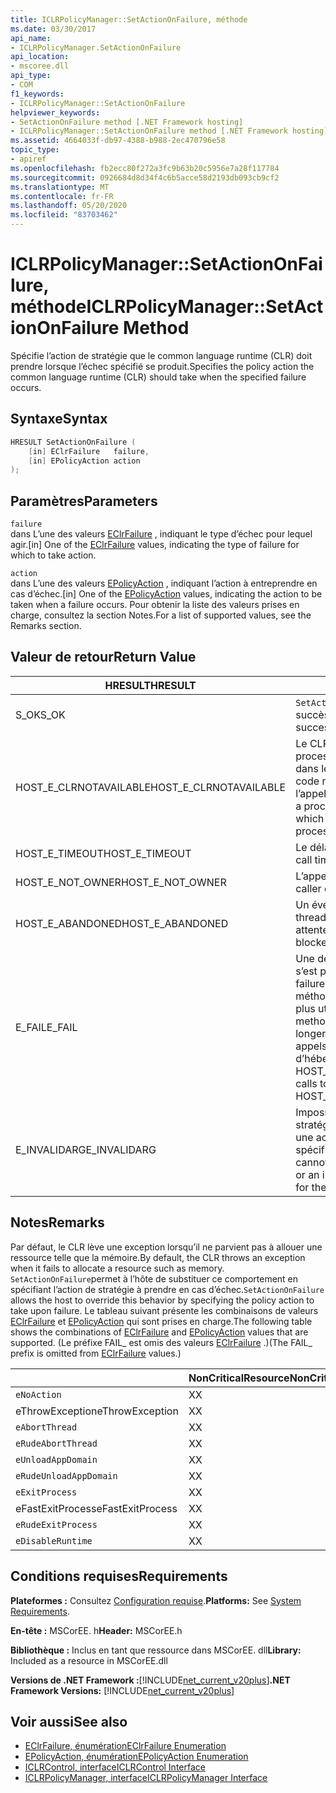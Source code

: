```yaml
---
title: ICLRPolicyManager::SetActionOnFailure, méthode
ms.date: 03/30/2017
api_name:
- ICLRPolicyManager.SetActionOnFailure
api_location:
- mscoree.dll
api_type:
- COM
f1_keywords:
- ICLRPolicyManager::SetActionOnFailure
helpviewer_keywords:
- SetActionOnFailure method [.NET Framework hosting]
- ICLRPolicyManager::SetActionOnFailure method [.NET Framework hosting]
ms.assetid: 4664033f-db97-4388-b988-2ec470796e58
topic_type:
- apiref
ms.openlocfilehash: fb2ecc80f272a3fc9b63b20c5956e7a28f117784
ms.sourcegitcommit: 0926684d8d34f4c6b5acce58d2193db093cb9cf2
ms.translationtype: MT
ms.contentlocale: fr-FR
ms.lasthandoff: 05/20/2020
ms.locfileid: "83703462"
---
```

# <a name="iclrpolicymanagersetactiononfailure-method"></a><span data-ttu-id="59711-102">ICLRPolicyManager::SetActionOnFailure, méthode</span><span class="sxs-lookup"><span data-stu-id="59711-102">ICLRPolicyManager::SetActionOnFailure Method</span></span>
<span data-ttu-id="59711-103">Spécifie l’action de stratégie que le common language runtime (CLR) doit prendre lorsque l’échec spécifié se produit.</span><span class="sxs-lookup"><span data-stu-id="59711-103">Specifies the policy action the common language runtime (CLR) should take when the specified failure occurs.</span></span>  
  
## <a name="syntax"></a><span data-ttu-id="59711-104">Syntaxe</span><span class="sxs-lookup"><span data-stu-id="59711-104">Syntax</span></span>  
  
```cpp  
HRESULT SetActionOnFailure (  
    [in] EClrFailure   failure,  
    [in] EPolicyAction action  
);  
```  
  
## <a name="parameters"></a><span data-ttu-id="59711-105">Paramètres</span><span class="sxs-lookup"><span data-stu-id="59711-105">Parameters</span></span>  
 `failure`  
 <span data-ttu-id="59711-106">dans L’une des valeurs [EClrFailure](eclrfailure-enumeration.md) , indiquant le type d’échec pour lequel agir.</span><span class="sxs-lookup"><span data-stu-id="59711-106">[in] One of the [EClrFailure](eclrfailure-enumeration.md) values, indicating the type of failure for which to take action.</span></span>  
  
 `action`  
 <span data-ttu-id="59711-107">dans L’une des valeurs [EPolicyAction](epolicyaction-enumeration.md) , indiquant l’action à entreprendre en cas d’échec.</span><span class="sxs-lookup"><span data-stu-id="59711-107">[in] One of the [EPolicyAction](epolicyaction-enumeration.md) values, indicating the action to be taken when a failure occurs.</span></span> <span data-ttu-id="59711-108">Pour obtenir la liste des valeurs prises en charge, consultez la section Notes.</span><span class="sxs-lookup"><span data-stu-id="59711-108">For a list of supported values, see the Remarks section.</span></span>  
  
## <a name="return-value"></a><span data-ttu-id="59711-109">Valeur de retour</span><span class="sxs-lookup"><span data-stu-id="59711-109">Return Value</span></span>  
  
|<span data-ttu-id="59711-110">HRESULT</span><span class="sxs-lookup"><span data-stu-id="59711-110">HRESULT</span></span>|<span data-ttu-id="59711-111">Description</span><span class="sxs-lookup"><span data-stu-id="59711-111">Description</span></span>|  
|-------------|-----------------|  
|<span data-ttu-id="59711-112">S_OK</span><span class="sxs-lookup"><span data-stu-id="59711-112">S_OK</span></span>|<span data-ttu-id="59711-113">`SetActionOnFailure`retourné avec succès.</span><span class="sxs-lookup"><span data-stu-id="59711-113">`SetActionOnFailure` returned successfully.</span></span>|  
|<span data-ttu-id="59711-114">HOST_E_CLRNOTAVAILABLE</span><span class="sxs-lookup"><span data-stu-id="59711-114">HOST_E_CLRNOTAVAILABLE</span></span>|<span data-ttu-id="59711-115">Le CLR n’a pas été chargé dans un processus, ou le CLR est dans un État dans lequel il ne peut pas exécuter de code managé ou traiter correctement l’appel.</span><span class="sxs-lookup"><span data-stu-id="59711-115">The CLR has not been loaded into a process, or the CLR is in a state in which it cannot run managed code or process the call successfully.</span></span>|  
|<span data-ttu-id="59711-116">HOST_E_TIMEOUT</span><span class="sxs-lookup"><span data-stu-id="59711-116">HOST_E_TIMEOUT</span></span>|<span data-ttu-id="59711-117">Le délai d’attente de l’appel a expiré.</span><span class="sxs-lookup"><span data-stu-id="59711-117">The call timed out.</span></span>|  
|<span data-ttu-id="59711-118">HOST_E_NOT_OWNER</span><span class="sxs-lookup"><span data-stu-id="59711-118">HOST_E_NOT_OWNER</span></span>|<span data-ttu-id="59711-119">L’appelant ne possède pas le verrou.</span><span class="sxs-lookup"><span data-stu-id="59711-119">The caller does not own the lock.</span></span>|  
|<span data-ttu-id="59711-120">HOST_E_ABANDONED</span><span class="sxs-lookup"><span data-stu-id="59711-120">HOST_E_ABANDONED</span></span>|<span data-ttu-id="59711-121">Un événement a été annulé alors qu’un thread ou une fibre bloqué était en attente.</span><span class="sxs-lookup"><span data-stu-id="59711-121">An event was canceled while a blocked thread or fiber was waiting on it.</span></span>|  
|<span data-ttu-id="59711-122">E_FAIL</span><span class="sxs-lookup"><span data-stu-id="59711-122">E_FAIL</span></span>|<span data-ttu-id="59711-123">Une défaillance catastrophique inconnue s’est produite.</span><span class="sxs-lookup"><span data-stu-id="59711-123">An unknown catastrophic failure occurred.</span></span> <span data-ttu-id="59711-124">Une fois que la méthode a retourné E_FAIL, le CLR n’est plus utilisable dans le processus.</span><span class="sxs-lookup"><span data-stu-id="59711-124">After a method returns E_FAIL, the CLR is no longer usable within the process.</span></span> <span data-ttu-id="59711-125">Les appels suivants aux méthodes d’hébergement retournent HOST_E_CLRNOTAVAILABLE.</span><span class="sxs-lookup"><span data-stu-id="59711-125">Subsequent calls to hosting methods return HOST_E_CLRNOTAVAILABLE.</span></span>|  
|<span data-ttu-id="59711-126">E_INVALIDARG</span><span class="sxs-lookup"><span data-stu-id="59711-126">E_INVALIDARG</span></span>|<span data-ttu-id="59711-127">Impossible de définir une action de stratégie pour l’opération spécifiée ou une action de stratégie non valide a été spécifiée pour l’opération.</span><span class="sxs-lookup"><span data-stu-id="59711-127">A policy action cannot be set for the specified operation, or an invalid policy action was specified for the operation.</span></span>|  
  
## <a name="remarks"></a><span data-ttu-id="59711-128">Notes</span><span class="sxs-lookup"><span data-stu-id="59711-128">Remarks</span></span>  
 <span data-ttu-id="59711-129">Par défaut, le CLR lève une exception lorsqu’il ne parvient pas à allouer une ressource telle que la mémoire.</span><span class="sxs-lookup"><span data-stu-id="59711-129">By default, the CLR throws an exception when it fails to allocate a resource such as memory.</span></span> <span data-ttu-id="59711-130">`SetActionOnFailure`permet à l’hôte de substituer ce comportement en spécifiant l’action de stratégie à prendre en cas d’échec.</span><span class="sxs-lookup"><span data-stu-id="59711-130">`SetActionOnFailure` allows the host to override this behavior by specifying the policy action to take upon failure.</span></span> <span data-ttu-id="59711-131">Le tableau suivant présente les combinaisons de valeurs [EClrFailure](eclrfailure-enumeration.md) et [EPolicyAction](../../../../docs/framework/unmanaged-api/hosting/epolicyaction-enumeration.md) qui sont prises en charge.</span><span class="sxs-lookup"><span data-stu-id="59711-131">The following table shows the combinations of [EClrFailure](eclrfailure-enumeration.md) and [EPolicyAction](../../../../docs/framework/unmanaged-api/hosting/epolicyaction-enumeration.md) values that are supported.</span></span> <span data-ttu-id="59711-132">(Le préfixe FAIL_ est omis des valeurs [EClrFailure](eclrfailure-enumeration.md) .)</span><span class="sxs-lookup"><span data-stu-id="59711-132">(The FAIL_ prefix is omitted from [EClrFailure](eclrfailure-enumeration.md) values.)</span></span>  
  
||<span data-ttu-id="59711-133">NonCriticalResource</span><span class="sxs-lookup"><span data-stu-id="59711-133">NonCriticalResource</span></span>|<span data-ttu-id="59711-134">CriticalResource</span><span class="sxs-lookup"><span data-stu-id="59711-134">CriticalResource</span></span>|<span data-ttu-id="59711-135">FatalRuntime</span><span class="sxs-lookup"><span data-stu-id="59711-135">FatalRuntime</span></span>|<span data-ttu-id="59711-136">OrphanedLock</span><span class="sxs-lookup"><span data-stu-id="59711-136">OrphanedLock</span></span>|<span data-ttu-id="59711-137">Stackoverflow</span><span class="sxs-lookup"><span data-stu-id="59711-137">StackOverflow</span></span>|<span data-ttu-id="59711-138">AccessViolation</span><span class="sxs-lookup"><span data-stu-id="59711-138">AccessViolation</span></span>|<span data-ttu-id="59711-139">CodeContract</span><span class="sxs-lookup"><span data-stu-id="59711-139">CodeContract</span></span>|  
|-|-------------------------|----------------------|------------------|------------------|-------------------|---------------------|------------------|  
|`eNoAction`|<span data-ttu-id="59711-140">X</span><span class="sxs-lookup"><span data-stu-id="59711-140">X</span></span>|<span data-ttu-id="59711-141">X</span><span class="sxs-lookup"><span data-stu-id="59711-141">X</span></span>||||<span data-ttu-id="59711-142">N/A</span><span class="sxs-lookup"><span data-stu-id="59711-142">N/A</span></span>||  
|<span data-ttu-id="59711-143">eThrowException</span><span class="sxs-lookup"><span data-stu-id="59711-143">eThrowException</span></span>|<span data-ttu-id="59711-144">X</span><span class="sxs-lookup"><span data-stu-id="59711-144">X</span></span>|<span data-ttu-id="59711-145">X</span><span class="sxs-lookup"><span data-stu-id="59711-145">X</span></span>||||<span data-ttu-id="59711-146">N/A</span><span class="sxs-lookup"><span data-stu-id="59711-146">N/A</span></span>||  
|`eAbortThread`|<span data-ttu-id="59711-147">X</span><span class="sxs-lookup"><span data-stu-id="59711-147">X</span></span>|<span data-ttu-id="59711-148">X</span><span class="sxs-lookup"><span data-stu-id="59711-148">X</span></span>||||<span data-ttu-id="59711-149">N/A</span><span class="sxs-lookup"><span data-stu-id="59711-149">N/A</span></span>|<span data-ttu-id="59711-150">X</span><span class="sxs-lookup"><span data-stu-id="59711-150">X</span></span>|  
|`eRudeAbortThread`|<span data-ttu-id="59711-151">X</span><span class="sxs-lookup"><span data-stu-id="59711-151">X</span></span>|<span data-ttu-id="59711-152">X</span><span class="sxs-lookup"><span data-stu-id="59711-152">X</span></span>||||<span data-ttu-id="59711-153">N/A</span><span class="sxs-lookup"><span data-stu-id="59711-153">N/A</span></span>|<span data-ttu-id="59711-154">X</span><span class="sxs-lookup"><span data-stu-id="59711-154">X</span></span>|  
|`eUnloadAppDomain`|<span data-ttu-id="59711-155">X</span><span class="sxs-lookup"><span data-stu-id="59711-155">X</span></span>|<span data-ttu-id="59711-156">X</span><span class="sxs-lookup"><span data-stu-id="59711-156">X</span></span>||<span data-ttu-id="59711-157">X</span><span class="sxs-lookup"><span data-stu-id="59711-157">X</span></span>||<span data-ttu-id="59711-158">N/A</span><span class="sxs-lookup"><span data-stu-id="59711-158">N/A</span></span>|<span data-ttu-id="59711-159">X</span><span class="sxs-lookup"><span data-stu-id="59711-159">X</span></span>|  
|`eRudeUnloadAppDomain`|<span data-ttu-id="59711-160">X</span><span class="sxs-lookup"><span data-stu-id="59711-160">X</span></span>|<span data-ttu-id="59711-161">X</span><span class="sxs-lookup"><span data-stu-id="59711-161">X</span></span>||<span data-ttu-id="59711-162">X</span><span class="sxs-lookup"><span data-stu-id="59711-162">X</span></span>|<span data-ttu-id="59711-163">X</span><span class="sxs-lookup"><span data-stu-id="59711-163">X</span></span>|<span data-ttu-id="59711-164">N/A</span><span class="sxs-lookup"><span data-stu-id="59711-164">N/A</span></span>|<span data-ttu-id="59711-165">X</span><span class="sxs-lookup"><span data-stu-id="59711-165">X</span></span>|  
|`eExitProcess`|<span data-ttu-id="59711-166">X</span><span class="sxs-lookup"><span data-stu-id="59711-166">X</span></span>|<span data-ttu-id="59711-167">X</span><span class="sxs-lookup"><span data-stu-id="59711-167">X</span></span>||<span data-ttu-id="59711-168">X</span><span class="sxs-lookup"><span data-stu-id="59711-168">X</span></span>|<span data-ttu-id="59711-169">X</span><span class="sxs-lookup"><span data-stu-id="59711-169">X</span></span>|<span data-ttu-id="59711-170">N/A</span><span class="sxs-lookup"><span data-stu-id="59711-170">N/A</span></span>|<span data-ttu-id="59711-171">X</span><span class="sxs-lookup"><span data-stu-id="59711-171">X</span></span>|  
|<span data-ttu-id="59711-172">eFastExitProcess</span><span class="sxs-lookup"><span data-stu-id="59711-172">eFastExitProcess</span></span>|<span data-ttu-id="59711-173">X</span><span class="sxs-lookup"><span data-stu-id="59711-173">X</span></span>|<span data-ttu-id="59711-174">X</span><span class="sxs-lookup"><span data-stu-id="59711-174">X</span></span>||<span data-ttu-id="59711-175">X</span><span class="sxs-lookup"><span data-stu-id="59711-175">X</span></span>|<span data-ttu-id="59711-176">X</span><span class="sxs-lookup"><span data-stu-id="59711-176">X</span></span>|<span data-ttu-id="59711-177">N/A</span><span class="sxs-lookup"><span data-stu-id="59711-177">N/A</span></span>||  
|`eRudeExitProcess`|<span data-ttu-id="59711-178">X</span><span class="sxs-lookup"><span data-stu-id="59711-178">X</span></span>|<span data-ttu-id="59711-179">X</span><span class="sxs-lookup"><span data-stu-id="59711-179">X</span></span>|<span data-ttu-id="59711-180">X</span><span class="sxs-lookup"><span data-stu-id="59711-180">X</span></span>|<span data-ttu-id="59711-181">X</span><span class="sxs-lookup"><span data-stu-id="59711-181">X</span></span>|<span data-ttu-id="59711-182">X</span><span class="sxs-lookup"><span data-stu-id="59711-182">X</span></span>|<span data-ttu-id="59711-183">N/A</span><span class="sxs-lookup"><span data-stu-id="59711-183">N/A</span></span>||  
|`eDisableRuntime`|<span data-ttu-id="59711-184">X</span><span class="sxs-lookup"><span data-stu-id="59711-184">X</span></span>|<span data-ttu-id="59711-185">X</span><span class="sxs-lookup"><span data-stu-id="59711-185">X</span></span>|<span data-ttu-id="59711-186">X</span><span class="sxs-lookup"><span data-stu-id="59711-186">X</span></span>|<span data-ttu-id="59711-187">X</span><span class="sxs-lookup"><span data-stu-id="59711-187">X</span></span>|<span data-ttu-id="59711-188">X</span><span class="sxs-lookup"><span data-stu-id="59711-188">X</span></span>|<span data-ttu-id="59711-189">N/A</span><span class="sxs-lookup"><span data-stu-id="59711-189">N/A</span></span>||  
  
## <a name="requirements"></a><span data-ttu-id="59711-190">Conditions requises</span><span class="sxs-lookup"><span data-stu-id="59711-190">Requirements</span></span>  
 <span data-ttu-id="59711-191">**Plateformes :** Consultez [Configuration requise](../../get-started/system-requirements.md).</span><span class="sxs-lookup"><span data-stu-id="59711-191">**Platforms:** See [System Requirements](../../get-started/system-requirements.md).</span></span>  
  
 <span data-ttu-id="59711-192">**En-tête :** MSCorEE. h</span><span class="sxs-lookup"><span data-stu-id="59711-192">**Header:** MSCorEE.h</span></span>  
  
 <span data-ttu-id="59711-193">**Bibliothèque :** Inclus en tant que ressource dans MSCorEE. dll</span><span class="sxs-lookup"><span data-stu-id="59711-193">**Library:** Included as a resource in MSCorEE.dll</span></span>  
  
 <span data-ttu-id="59711-194">**Versions de .NET Framework :**[!INCLUDE[net_current_v20plus](../../../../includes/net-current-v20plus-md.md)]</span><span class="sxs-lookup"><span data-stu-id="59711-194">**.NET Framework Versions:** [!INCLUDE[net_current_v20plus](../../../../includes/net-current-v20plus-md.md)]</span></span>  
  
## <a name="see-also"></a><span data-ttu-id="59711-195">Voir aussi</span><span class="sxs-lookup"><span data-stu-id="59711-195">See also</span></span>

- [<span data-ttu-id="59711-196">EClrFailure, énumération</span><span class="sxs-lookup"><span data-stu-id="59711-196">EClrFailure Enumeration</span></span>](eclrfailure-enumeration.md)
- [<span data-ttu-id="59711-197">EPolicyAction, énumération</span><span class="sxs-lookup"><span data-stu-id="59711-197">EPolicyAction Enumeration</span></span>](epolicyaction-enumeration.md)
- [<span data-ttu-id="59711-198">ICLRControl, interface</span><span class="sxs-lookup"><span data-stu-id="59711-198">ICLRControl Interface</span></span>](iclrcontrol-interface.md)
- [<span data-ttu-id="59711-199">ICLRPolicyManager, interface</span><span class="sxs-lookup"><span data-stu-id="59711-199">ICLRPolicyManager Interface</span></span>](iclrpolicymanager-interface.md)
